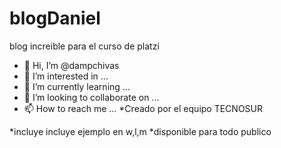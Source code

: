 # blogDaniel
blog increible para el curso de platzi
- 👋 Hi, I’m @dampchivas
- 👀 I’m interested in ...
- 🌱 I’m currently learning ...
- 💞️ I’m looking to collaborate on ...
- 📫 How to reach me ...
*Creado por el equipo TECNOSUR

*incluye incluye ejemplo en w,l,m
*disponible para todo publico
<!---
dampchivas/dampchivas is a ✨ special ✨ repository because its `README.md` (this file) appears on your GitHub profile.
You can click the Preview link to take a look at your changes.
--->
